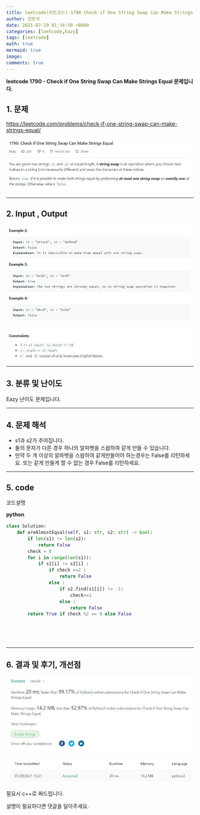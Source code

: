 ```yaml
---
title: leetcode(리트코드)-1790 Check if One String Swap Can Make Strings Equal(PYTHON)
author: 강민석
date: 2021-07-29 01:34:50 +0800
categories: [leetcode,Eazy]
tags: [leetcode]
math: true
mermaid: true
image: 
comments: true
---
```


**leetcode 1790 - Check if One String Swap Can Make Strings Equal  문제입니다.**

## 1. 문제
<https://leetcode.com/problems/check-if-one-string-swap-can-make-strings-equal/> 

![](/assets/img/sample/leetcode/1790/Problem.JPG)

-----  

## 2. Input , Output

![](/assets/img/sample/leetcode/1790/input.JPG)  


-----  

## 3. 분류 및 난이도

Eazy 난이도 문제입니다.  


-----  

## 4. 문제 해석

- s1과 s2가 주어집니다.
- 둘의 문자가 다른 경우 하나의 알파벳을 스왑하여 같게 만들 수 있습니다.
- 만약 두 개 이상의 알파벳을 스왑하여 같게만들어야 하는경우는 False를 리턴하세요. 또는 같게 만들게 할 수 없는 경우 False를 리턴하세요.


-----  

## 5. code  

코드설명


**python**

```python
class Solution:
    def areAlmostEqual(self, s1: str, s2: str) -> bool:
        if len(s1) != len(s2):
            return False
        check = 0
        for i in range(len(s1)):
            if s1[i] != s2[i] :
                if check >=2 :
                    return False
                else : 
                    if s2.find(s1[i]) != -1:
                        check+=1
                    else : 
                        return False
        return True if check %2 == 0 else False
                
            
        
                               
```


-----

## 6. 결과 및 후기, 개선점



![](/assets/img/sample/leetcode/1790/result.JPG)  


필요시 c++로 짜드립니다.

설명이 필요하다면 댓글을 달아주세요.


